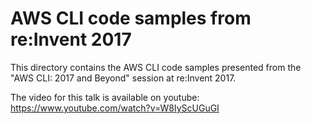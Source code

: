 # AWS CLI code samples from re:Invent 2017

This directory contains the AWS CLI code samples presented from the
"AWS CLI: 2017 and Beyond" session at re:Invent 2017.

The video for this talk is available on youtube:
https://www.youtube.com/watch?v=W8IyScUGuGI
